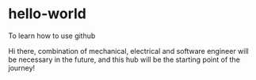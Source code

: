# hello-world
To learn how to use github

Hi there, combination of mechanical, electrical and software engineer will be necessary in the future, and this hub will be the starting point of the journey!
